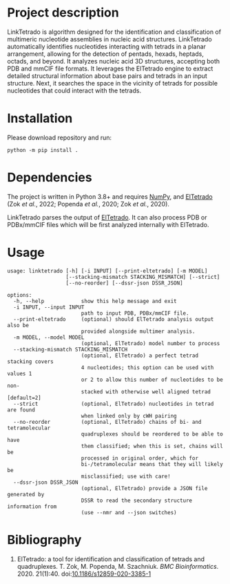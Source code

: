 # Project description

LinkTetrado is algorithm designed for the identification and classification
of multimeric nucleotide assemblies in nucleic acid structures.
LinkTetrado automatically identifies nucleotides interacting with tetrads in
a planar arrangement, allowing for the detection of pentads, hexads, heptads, octads, and beyond.
It analyzes nucleic acid 3D structures, accepting both PDB and mmCIF file formats.
It leverages the ElTetrado engine to extract detailed structural information about
base pairs and tetrads in an input structure. Next, it searches the space in the vicinity
of tetrads for possible nucleotides that could interact with the tetrads.

# Installation

Please download repository and run:

    python -m pip install .

<!-- TODO prepare proper pip install package

Please run:

    pip install linktetrado

-->

# Dependencies

The project is written in Python 3.8+ and requires
[NumPy](https://numpy.org/), and 
[ElTetrado](https://github.com/tzok/eltetrado) (Zok _et al._, 2022;
Popenda _et al._, 2020; Zok _et al._, 2020).

LinkTetrado parses the output of
[ElTetrado](https://github.com/tzok/eltetrado). It can also process PDB or
PDBx/mmCIF files which will be first analyzed internally with ElTetrado.

# Usage


    usage: linktetrado [-h] [-i INPUT] [--print-eltetrado] [-m MODEL]
                       [--stacking-mismatch STACKING_MISMATCH] [--strict]
                       [--no-reorder] [--dssr-json DSSR_JSON]

    options:
      -h, --help            show this help message and exit
      -i INPUT, --input INPUT
                            path to input PDB, PDBx/mmCIF file.
      --print-eltetrado     (optional) should ElTetrado analysis output also be
                            provided alongside multimer analysis.
      -m MODEL, --model MODEL
                            (optional, ElTetrado) model number to process
      --stacking-mismatch STACKING_MISMATCH
                            (optional, ElTetrado) a perfect tetrad stacking covers
                            4 nucleotides; this option can be used with values 1
                            or 2 to allow this number of nucleotides to be non-
                            stacked with otherwise well aligned tetrad [default=2]
      --strict              (optional, ElTetrado) nucleotides in tetrad are found
                            when linked only by cWH pairing
      --no-reorder          (optional, ElTetrado) chains of bi- and tetramolecular
                            quadruplexes should be reordered to be able to have
                            them classified; when this is set, chains will be
                            processed in original order, which for
                            bi-/tetramolecular means that they will likely be
                            misclassified; use with care!
      --dssr-json DSSR_JSON
                            (optional, ElTetrado) provide a JSON file generated by
                            DSSR to read the secondary structure information from
                            (use --nmr and --json switches)
<!-- TODO

# Examples

-->

# Bibliography

<div id="refs" class="references csl-bib-body">

1.  ElTetrado: a tool for identification and classification of tetrads
    and quadruplexes. T. Zok, M. Popenda, M. Szachniuk. _BMC
    Bioinformatics_. 2020. 21(1):40.
    doi:[10.1186/s12859-020-3385-1](https://doi.org/10.1186/s12859-020-3385-1)

</div>
